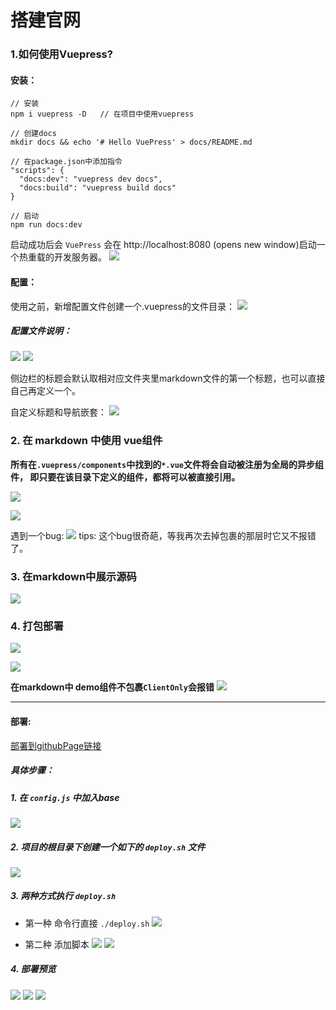 # 搭建官网

### 1.如何使用Vuepress?

#### 安装：

```
// 安装
npm i vuepress -D   // 在项目中使用vuepress

// 创建docs
mkdir docs && echo '# Hello VuePress' > docs/README.md

// 在package.json中添加指令
"scripts": {
  "docs:dev": "vuepress dev docs",
  "docs:build": "vuepress build docs"
}

// 启动
npm run docs:dev
```

启动成功后会 `VuePress` 会在 http://localhost:8080 (opens new window)启动一个热重载的开发服务器。
![](./2运行vuepress.png)


#### 配置：
使用之前，新增配置文件创建一个.vuepress的文件目录：
![](./3新增vuepress配置文件.png)

##### 配置文件说明：
![](./3config.js配置.png)
![](./3config.js配置2.png)

侧边栏的标题会默认取相对应文件夹里markdown文件的第一个标题，也可以直接自己再定义一个。


自定义标题和导航嵌套：
![](./3config.js配置3.png)


### 2. 在 markdown 中使用 vue组件
**所有在`.vuepress/components`中找到的`*.vue`文件将会自动被注册为全局的异步组件， 即只要在该目录下定义的组件，都将可以被直接引用。**

![](./4markdown中使用vue组件.png)

![](./4markdown中使用vue组件2.png)

遇到一个bug:
![](./4markdown中使用vue组件3.png)
tips: 这个bug很奇葩，等我再次去掉包裹的那层时它又不报错了。


### 3. 在markdown中展示源码
![](./4markdown中使用vue组件4.png)


### 4. 打包部署
![](./5部署build.png)

![](./5部署build2.png)

**在markdown中 demo组件不包裹`ClientOnly`会报错**
![](./5部署build3错误.png)


---
#### 部署:
[部署到githubPage链接](https://vuepress.vuejs.org/zh/guide/deploy.html#github-pages)

##### 具体步骤：
##### 1. 在 `config.js` 中加入base
![](./5部署build4.png)

##### 2. 项目的根目录下创建一个如下的 `deploy.sh` 文件
![](./5部署build5.png)

##### 3. 两种方式执行 `deploy.sh`
- 第一种 命令行直接 `./deploy.sh`
![](./5部署build7.png)

- 第二种 添加脚本
![](./5部署build6.png)
![](./5部署build8.png)


##### 4. 部署预览
![](./5部署build9.png)
![](./5部署build10.png)
![](./5部署build11.png)